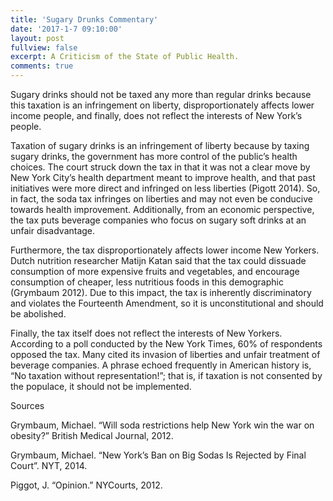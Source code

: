 ```yaml
---
title: 'Sugary Drunks Commentary'
date: '2017-1-7 09:10:00'
layout: post
fullview: false 
excerpt: A Criticism of the State of Public Health. 
comments: true 
---
```

Sugary drinks should not be taxed any more than regular drinks because this taxation is an infringement on liberty, disproportionately affects lower income people, and finally, does not reflect the interests of New York’s people. 

Taxation of sugary drinks is an infringement of liberty because by taxing sugary drinks, the government has more control of the public’s health choices. The court struck down the tax in that it was not a clear move by New York City’s health department meant to improve health, and that past initiatives were more direct and infringed on less liberties (Pigott 2014). So, in fact, the soda tax infringes on liberties and may not even be conducive towards health improvement. Additionally, from an economic perspective, the tax puts beverage companies who focus on sugary soft drinks at an unfair disadvantage. 

Furthermore, the tax disproportionately affects lower income New Yorkers. Dutch nutrition researcher Matijn Katan said that the tax could dissuade consumption of more expensive fruits and vegetables, and encourage consumption of cheaper, less nutritious foods in this demographic (Grymbaum 2012). Due to this impact, the tax is inherently discriminatory and violates the Fourteenth Amendment, so it is unconstitutional and should be abolished. 

Finally, the tax itself does not reflect the interests of New Yorkers. According to a poll conducted by the New York Times, 60% of respondents opposed the tax. Many cited its invasion of liberties and unfair treatment of beverage companies. A phrase echoed frequently in American history is, “No taxation without representation!”; that is, if taxation is not consented by the populace, it should not be implemented. 

	
Sources

Grymbaum, Michael. “Will soda restrictions help New York win the war on obesity?” British Medical Journal, 2012.

Grymbaum, Michael. “New York’s Ban on Big Sodas Is Rejected by Final Court”. NYT, 2014. 

Piggot, J. “Opinion.” NYCourts, 2012. 
	



